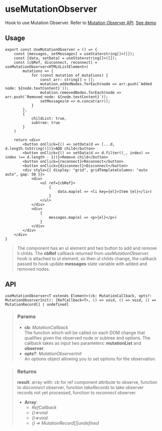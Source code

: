# useMutationObserver
Hook to use Mutation Observer. Refer to [Mutation Observer API](https://developer.mozilla.org/en-US/docs/Web/API/MutationObserver). [See demo](https://ndriadev.github.io/react-tools/#/hooks/events/useMutationObserver)

## Usage

```tsx
export const UseMutationObserver = () => {
	const [messages, setMessages] = useState<string[]>([]);
	const [data, setData] = useState<string[]>([]);
	const [cbRef, disconnect, reconnect] = useMutationObserver<HTMLUListElement>(
		mutations => {
			for (const mutation of mutations) {
				const arr: string[] = [];
				mutation.addedNodes.forEach(node => arr.push(`Added node: ${node.textContent}`));
				mutation.removedNodes.forEach(node => arr.push(`Removed node: ${node.textContent}`));
				setMessages(m => m.concat(arr));
			}
		},
		{
			childList: true,
			subtree: true
		}
	)

	return <div>
		<button onClick={() => setData(d => [...d, d.length.toString()])}>ADD child</button>
		<button onClick={() => setData(d => d.filter((_, index) => index !== d.length - 1))}>Remove child</button>
		<button onClick={reconnect}>Reconnect</button>
		<button onClick={disconnect}>Disconnect</button>
		<div style={{ display: "grid", gridTemplateColumns: "auto auto", gap: 50 }}>
			<div>
				<ul ref={cbRef}>
					{
						data.map(el => <li key={el}>Item {el}</li>)
					}
				</ul>
			</div>
			<div>
				{
					messages.map(el => <p>{el}</p>)
				}
			</div>
		</div>
	</div>
}
```

> The component has an ul element and two button to add and remove li childs. The __cbRef__ callback returned from _useMutationObserver_ hook is attached to ul element, so then ul childs change, the callback passed to hook update __messages__ state variable with added and removed nodes.


## API

```tsx
useMutationObserver<T extends Element>(cb: MutationCallback, opts?: MutationObserverInit): [RefCallback<T>, () => void, () => void, () => MutationRecord[] | undefined]
```

> ### Params
>
> - __cb__: _MutationCallback_  
The function which will be called on each DOM change that qualifies given the observed node or subtree and options. The callback takes as input two parameters: __mutationList__ and __observer__.
> - __opts?__: _MutationObserverInit_  
An options object allowing you to set options for the observation.
>


> ### Returns
>
> __result__: array with: cb for ref component attribute to observe, function to _disconnect_ observer, function _takeRecords_ to take observer records not yet processed, function to _reconnect_ observer.
> - __Array__:  
>     - _RefCallback<T>_  
>     - _()=>void_  
>     - _()=>void_  
>     - _() => MutationRecord[]|undefined_  
>